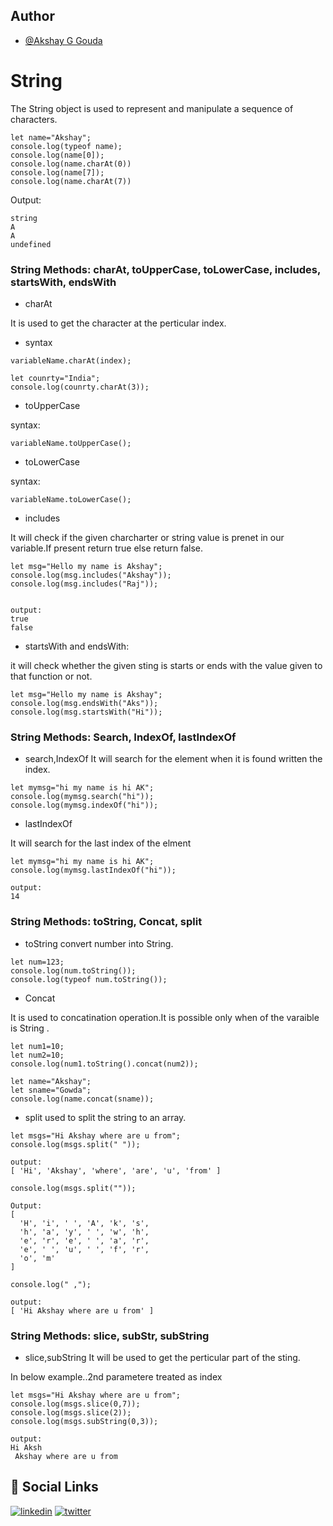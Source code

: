 ## Author

- [@Akshay G Gouda](https://github.com/akshaygouda0707)


# String
The String object is used to represent and manipulate a sequence of characters.

```
let name="Akshay";
console.log(typeof name);
console.log(name[0]);
console.log(name.charAt(0))
console.log(name[7]);
console.log(name.charAt(7))
```

Output:
```
string
A
A
undefined

```

### String Methods: charAt, toUpperCase, toLowerCase, includes, startsWith, endsWith
- charAt

It is used to get the character at the perticular index.

- syntax
```
variableName.charAt(index);
```
```
let counrty="India";
console.log(counrty.charAt(3));
```
- toUpperCase

syntax:
```
variableName.toUpperCase();
```
- toLowerCase

syntax:
```
variableName.toLowerCase();
```
- includes

It will check if the given charcharter or string value is prenet in our variable.If present  return true else return false.
```
let msg="Hello my name is Akshay";
console.log(msg.includes("Akshay"));
console.log(msg.includes("Raj"));


output:
true
false
```

- startsWith and endsWith:

it will check whether the given sting is starts or ends with the value given to that function or not.

```
let msg="Hello my name is Akshay";
console.log(msg.endsWith("Aks"));
console.log(msg.startsWith("Hi"));
```

### String Methods: Search, IndexOf, lastIndexOf

- search,IndexOf
It will search for the element when it is found written the index.

```
let mymsg="hi my name is hi AK";
console.log(mymsg.search("hi"));
console.log(mymsg.indexOf("hi"));
```
- lastIndexOf

It will search for the last index of the elment
```
let mymsg="hi my name is hi AK";
console.log(mymsg.lastIndexOf("hi"));

output:
14
``` 
###  String Methods: toString, Concat, split
- toString
convert number into String.

```
let num=123;
console.log(num.toString());
console.log(typeof num.toString());
```
- Concat

It is used to concatination operation.It is possible only when of the varaible is String .

```
let num1=10;
let num2=10;
console.log(num1.toString().concat(num2));

let name="Akshay";
let sname="Gowda";
console.log(name.concat(sname));

```

- split
used to split the string to an array.

```
let msgs="Hi Akshay where are u from";
console.log(msgs.split(" "));
```
```
output:
[ 'Hi', 'Akshay', 'where', 'are', 'u', 'from' ]
```
```
console.log(msgs.split(""));
```
```
Output:
[
  'H', 'i', ' ', 'A', 'k', 's',
  'h', 'a', 'y', ' ', 'w', 'h',
  'e', 'r', 'e', ' ', 'a', 'r',
  'e', ' ', 'u', ' ', 'f', 'r',
  'o', 'm'
]
```
```
console.log(" ,");
```
```
output:
[ 'Hi Akshay where are u from' ]
```

### String Methods: slice, subStr, subString
- slice,subString
It will be used to get the perticular part of the sting.

In below example..2nd parametere treated as index

```
let msgs="Hi Akshay where are u from";
console.log(msgs.slice(0,7));
console.log(msgs.slice(2));
console.log(msgs.subString(0,3));
```
```
output:
Hi Aksh
 Akshay where are u from
```
## 🔗 Social Links
[![linkedin](https://img.shields.io/badge/linkedin-0A66C2?style=for-the-badge&logo=linkedin&logoColor=white)](https://www.linkedin.com/in/akshay-g-gouda-1bb424202)
[![twitter](https://img.shields.io/badge/twitter-1DA1F2?style=for-the-badge&logo=twitter&logoColor=white)](https://twitter.com/Akshayg77841279)
